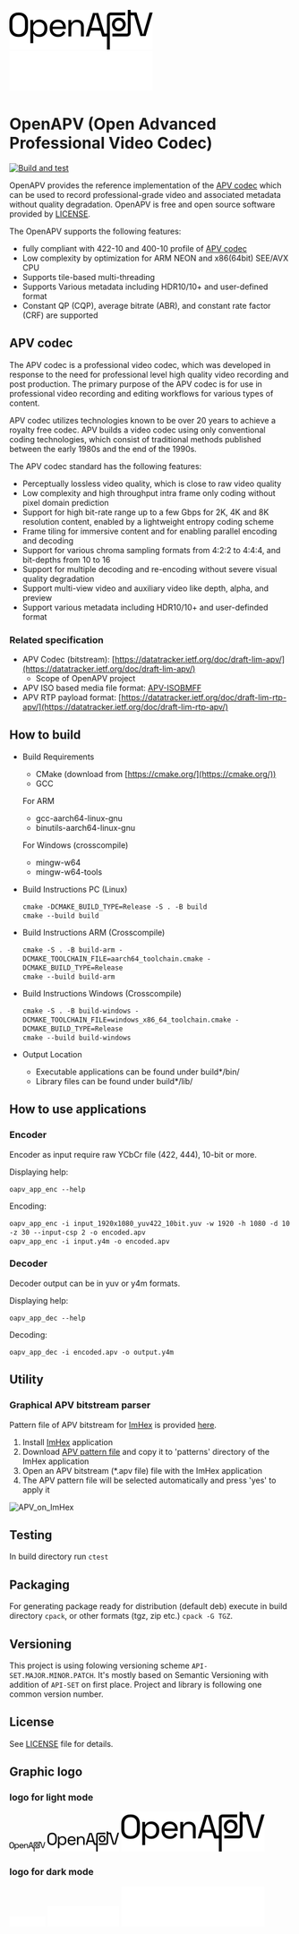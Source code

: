 ![OAPV](/readme/img/oapv_logo_black_bar_256.png#gh-light-mode-only) ![OAPV](/readme/img/oapv_logo_white_bar_256.png#gh-dark-mode-only)
# OpenAPV (Open Advanced Professional Video Codec)

[![Build and test](https://github.com/AcademySoftwareFoundation/openapv/actions/workflows/build.yml/badge.svg)](https://github.com/AcademySoftwareFoundation/openapv/actions/workflows/build.yml)

OpenAPV provides the reference implementation of the [APV codec](#apv-codec) which can be used to record professional-grade video and associated metadata without quality degradation. OpenAPV is free and open source software provided by [LICENSE](#license).

The OpenAPV supports the following features:

- fully compliant with 422-10 and 400-10 profile of [APV codec](#apv-codec)
- Low complexity by optimization for ARM NEON and x86(64bit) SEE/AVX CPU
- Supports tile-based multi-threading
- Supports Various metadata including HDR10/10+ and user-defined format
- Constant QP (CQP), average bitrate (ABR), and constant rate factor (CRF) are supported


## APV codec
The APV codec is a professional video codec, which was developed in response to the need for professional level high quality video recording and post production. The primary purpose of the APV codec is for use in professional video recording and editing workflows for various types of content.

APV codec utilizes technologies known to be over 20 years to achieve a royalty free codec. APV builds a video codec using only conventional coding technologies, which consist of traditional methods published between the early 1980s and the end of the 1990s.

The APV codec standard has the following features:

- Perceptually lossless video quality, which is close to raw video quality
- Low complexity and high throughput intra frame only coding without pixel domain prediction
- Support for high bit-rate range up to a few Gbps for 2K, 4K and 8K resolution content, enabled by a lightweight entropy coding scheme
- Frame tiling for immersive content and for enabling parallel encoding and decoding
- Support for various chroma sampling formats from 4:2:2 to 4:4:4, and bit-depths from 10 to 16
- Support for multiple decoding and re-encoding without severe visual quality degradation
- Support multi-view video and auxiliary video like depth, alpha, and preview
- Support various metadata including HDR10/10+ and user-definded format

### Related specification
- APV Codec (bitstream): [https://datatracker.ietf.org/doc/draft-lim-apv/](https://datatracker.ietf.org/doc/draft-lim-apv/)
  - Scope of OpenAPV project
- APV ISO based media file format: [APV-ISOBMFF](/readme/apv_isobmff.md)
- APV RTP payload format: [https://datatracker.ietf.org/doc/draft-lim-rtp-apv/](https://datatracker.ietf.org/doc/draft-lim-rtp-apv/)

## How to build
- Build Requirements
  - CMake (download from [https://cmake.org/](https://cmake.org/))
  - GCC

  For ARM
  - gcc-aarch64-linux-gnu
  - binutils-aarch64-linux-gnu

  For Windows (crosscompile)
  - mingw-w64
  - mingw-w64-tools

- Build Instructions PC (Linux)
  ```
  cmake -DCMAKE_BUILD_TYPE=Release -S . -B build
  cmake --build build
  ```

- Build Instructions ARM (Crosscompile)
  ```
  cmake -S . -B build-arm -DCMAKE_TOOLCHAIN_FILE=aarch64_toolchain.cmake -DCMAKE_BUILD_TYPE=Release
  cmake --build build-arm
  ```

- Build Instructions Windows (Crosscompile)
  ```
  cmake -S . -B build-windows -DCMAKE_TOOLCHAIN_FILE=windows_x86_64_toolchain.cmake -DCMAKE_BUILD_TYPE=Release
  cmake --build build-windows
  ```

- Output Location
  - Executable applications can be found under build*/bin/
  - Library files can be found under build*/lib/

## How to use applications
### Encoder

Encoder as input require raw YCbCr file (422, 444), 10-bit or more.

Displaying help:

    oapv_app_enc --help

Encoding:

    oapv_app_enc -i input_1920x1080_yuv422_10bit.yuv -w 1920 -h 1080 -d 10 -z 30 --input-csp 2 -o encoded.apv
    oapv_app_enc -i input.y4m -o encoded.apv

### Decoder

Decoder output can be in yuv or y4m formats.

Displaying help:

    oapv_app_dec --help

Decoding:

    oapv_app_dec -i encoded.apv -o output.y4m

## Utility

### Graphical APV bitstream parser

Pattern file of APV bitstream for [ImHex](https://github.com/WerWolv/ImHex) is provided [here](/util/apv.hexpat).
1. Install [ImHex](https://github.com/WerWolv/ImHex) application
2. Download [APV pattern file](/util/apv.hexpat) and copy it to 'patterns' directory of the ImHex application
3. Open an APV bitstream (*.apv file) file with the ImHex application
4. The APV pattern file will be selected automatically and press 'yes' to apply it

![APV_on_ImHex](/readme/img/apv_parser_on_imhex.png)

## Testing

In build directory run ``ctest``

## Packaging

For generating package ready for distribution (default deb) execute in build directory ``cpack``,  or other formats (tgz, zip etc.) ``cpack -G TGZ``.

## Versioning

This project is using folowing versioning scheme ``API-SET.MAJOR.MINOR.PATCH``. It's mostly based on Semantic Versioning with addition of ``API-SET`` on first place.
Project and library is following one common version number.

## License

See [LICENSE](LICENSE) file for details.

## Graphic logo
### logo for light mode
![OAPV](/readme/img/oapv_logo_black_bar_64.png) ![OAPV](/readme/img/oapv_logo_black_bar_128.png) ![OAPV](/readme/img/oapv_logo_black_bar_256.png)

### logo for dark mode
![OAPV](/readme/img/oapv_logo_white_bar_64.png) ![OAPV](/readme/img/oapv_logo_white_bar_128.png) ![OAPV](/readme/img/oapv_logo_white_bar_256.png)
